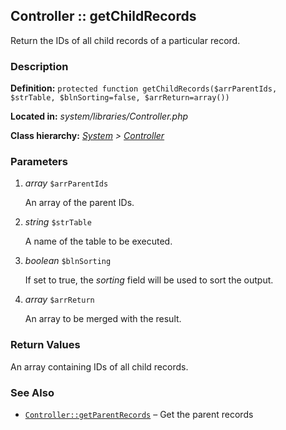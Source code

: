 
Controller :: getChildRecords
-------------------------------------------

Return the IDs of all child records of a particular record.


### Description ###

**Definition:** `protected function getChildRecords($arrParentIds, $strTable, $blnSorting=false, $arrReturn=array())`

**Located in:** *system/libraries/Controller.php*

**Class hierarchy:** *[System](../System.md) > [Controller](../Controller.md)*


### Parameters ###

1. *array* `$arrParentIds`

	An array of the parent IDs.

2. *string* `$strTable`

	A name of the table to be executed.

3. *boolean* `$blnSorting`

	If set to true, the *sorting* field will be used to sort the output.

4. *array* `$arrReturn`

	An array to be merged with the result.


### Return Values ###

An array containing IDs of all child records.


### See Also ###

- [`Controller::getParentRecords`](getParentRecords.md) – Get the parent records
